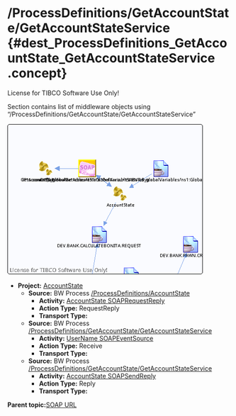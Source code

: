 # /ProcessDefinitions/GetAccountState/GetAccountStateService {#dest_ProcessDefinitions_GetAccountState_GetAccountStateService .concept}

License for TIBCO Software Use Only!

Section contains list of middleware objects using “/ProcessDefinitions/GetAccountState/GetAccountStateService”

![](dest_Id92.png)

-   **Project:** [AccountState](../projs/AccountState.md)
    -   **Source:**  BW Process [/ProcessDefinitions/AccountState](../../../projects/AccountState/ProcessDefinitions/AccountState.process.md)
        -   **Activity:** [AccountState SOAPRequestReply](../projs/act_91.md)
        -   **Action Type:** RequestReply
        -   **Transport Type:**
    -   **Source:**  BW Process [/ProcessDefinitions/GetAccountState/GetAccountStateService](../../../projects/AccountState/ProcessDefinitions/GetAccountState/GetAccountStateService.process.md)
        -   **Activity:** [UserName SOAPEventSource](../projs/act_97.md)
        -   **Action Type:** Receive
        -   **Transport Type:**
    -   **Source:**  BW Process [/ProcessDefinitions/GetAccountState/GetAccountStateService](../../../projects/AccountState/ProcessDefinitions/GetAccountState/GetAccountStateService.process.md)
        -   **Activity:** [AccountState SOAPSendReply](../projs/act_99.md)
        -   **Action Type:** Reply
        -   **Transport Type:**

**Parent topic:**[SOAP URL](../../../crossref/dest/msgs/Group_Id153.md)

